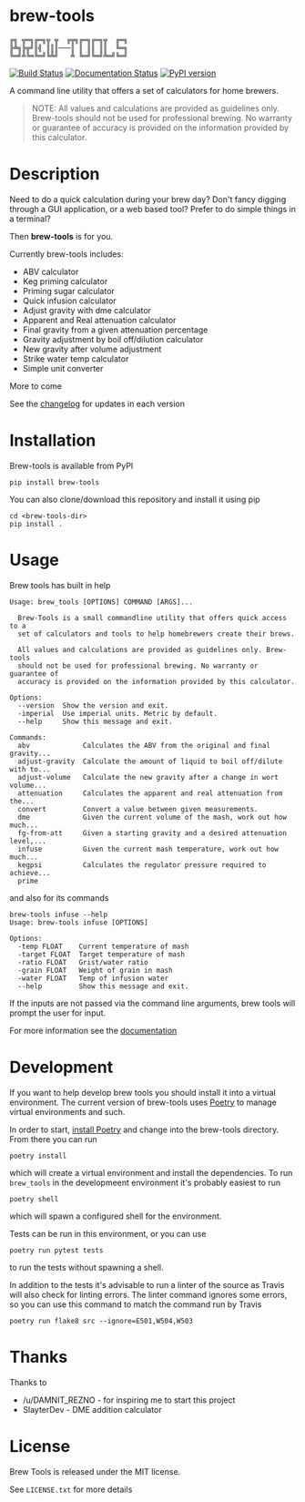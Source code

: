 brew-tools
==========

```
╔╗ ╦═╗╔═╗╦ ╦  ╔╦╗╔═╗╔═╗╦  ╔═╗
╠╩╗╠╦╝║╣ ║║║───║ ║ ║║ ║║  ╚═╗
╚═╝╩╚═╚═╝╚╩╝   ╩ ╚═╝╚═╝╩═╝╚═╝
```
[![Build Status](https://travis-ci.com/Svenito/brew-tools.svg?branch=main)](https://app.travis-ci.com/github/Svenito/brew-tools)
[![Documentation Status](https://readthedocs.org/projects/brew-tools/badge/?version=latest)](https://brew-tools.readthedocs.io/en/latest/?badge=latest)
[![PyPI version](https://badge.fury.io/py/brew-tools.svg)](https://badge.fury.io/py/brew-tools)

A command line utility that offers a set of calculators for home brewers.

> NOTE: All values and calculations are provided as guidelines only.
> Brew-tools should not be used for professional brewing. No warranty or guarantee of
> accuracy is provided on the information provided by this calculator.

Description
===========

Need to do a quick calculation during your brew day?
Don't fancy digging through a GUI application, or a web based tool?
Prefer to do simple things in a terminal?

Then **brew-tools** is for you.

Currently brew-tools includes:

* ABV calculator
* Keg priming calculator
* Priming sugar calculator
* Quick infusion calculator
* Adjust gravity with dme calculator
* Apparent and Real attenuation calculator
* Final gravity from a given attenuation percentage
* Gravity adjustment by boil off/dilution calculator
* New gravity after volume adjustment
* Strike water temp calculator
* Simple unit converter

More to come

See the [changelog](CHANGELOG.rst) for updates in each version

Installation
============

Brew-tools is available from PyPI

    pip install brew-tools

You can also clone/download this repository and install it using pip

    cd <brew-tools-dir>
    pip install .

Usage
=====

Brew tools has built in help

```
Usage: brew_tools [OPTIONS] COMMAND [ARGS]...

  Brew-Tools is a small commandline utility that offers quick access to a
  set of calculators and tools to help homebrewers create their brews.

  All values and calculations are provided as guidelines only. Brew-tools
  should not be used for professional brewing. No warranty or guarantee of
  accuracy is provided on the information provided by this calculator.

Options:
  --version  Show the version and exit.
  -imperial  Use imperial units. Metric by default.
  --help     Show this message and exit.

Commands:
  abv             Calculates the ABV from the original and final gravity...
  adjust-gravity  Calculate the amount of liquid to boil off/dilute with to...
  adjust-volume   Calculate the new gravity after a change in wort volume...
  attenuation     Calculates the apparent and real attenuation from the...
  convert         Convert a value between given measurements.
  dme             Given the current volume of the mash, work out how much...
  fg-from-att     Given a starting gravity and a desired attenuation level,...
  infuse          Given the current mash temperature, work out how much...
  kegpsi          Calculates the regulator pressure required to achieve...
  prime 
```

and also for its commands

```
brew-tools infuse --help
Usage: brew-tools infuse [OPTIONS]

Options:
  -temp FLOAT    Current temperature of mash
  -target FLOAT  Target temperature of mash
  -ratio FLOAT   Grist/water ratio
  -grain FLOAT   Weight of grain in mash
  -water FLOAT   Temp of infusion water
  --help         Show this message and exit.
```

If the inputs are not passed via the command line arguments, brew tools will
prompt the user for input.

For more information see the [documentation](https://brew-tools.readthedocs.io/en/latest/)

Development
===========

If you want to help develop brew tools you should install it into a
virtual environment. The current version of brew-tools uses [Poetry](https://poetry.eustace.io/)
to manage virtual environments and such.

In order to start, [install Poetry](https://poetry.eustace.io/docs/#installation)
and change into the brew-tools directory. From there you can run

    poetry install

which will create a virtual environment and install the dependencies.
To run `brew_tools` in the developmeent environment it's probably easiest to run

    poetry shell

which will spawn a configured shell for the environment.

Tests can be run in this environment, or you can use

    poetry run pytest tests

to run the tests without spawning a shell.

In addition to the tests it's advisable to run a linter of the source as Travis
will also check for linting errors. The linter command ignores some errors, so you
can use this command to match the command run by Travis

    poetry run flake8 src --ignore=E501,W504,W503

Thanks
======

Thanks to

* /u/DAMNIT_REZNO - for inspiring me to start this project
* SlayterDev - DME addition calculator

License
=======

Brew Tools is released under the MIT license.

See `LICENSE.txt` for more details
